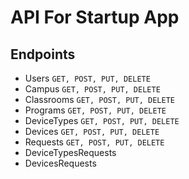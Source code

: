 # API For Startup App

## Endpoints

- Users
  `GET, POST, PUT, DELETE`
- Campus
  `GET, POST, PUT, DELETE`
- Classrooms
  `GET, POST, PUT, DELETE`
- Programs
  `GET, POST, PUT, DELETE`
- DeviceTypes
  `GET, POST, PUT, DELETE`
- Devices
  `GET, POST, PUT, DELETE`
- Requests
  `GET, POST, PUT, DELETE`
- DeviceTypesRequests
- DevicesRequests
